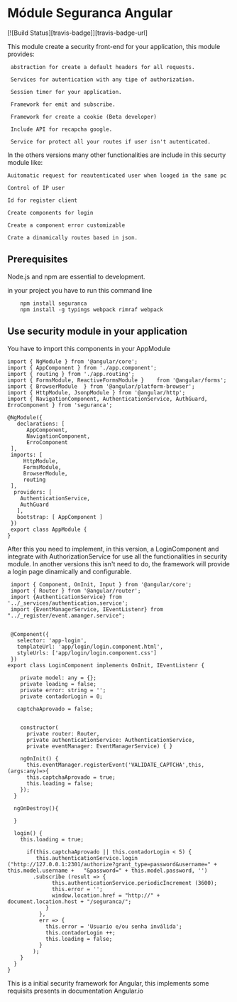 # Módule Seguranca Angular
[![Build Status][travis-badge]][travis-badge-url]

This module create a security front-end for your application, this module provides:
  
     abstraction for create a default headers for all requests.
     
     Services for autentication with any tipe of authorization.
     
     Session timer for your application.
     
     Framework for emit and subscribe.
     
     Framework for create a cookie (Beta developer)
     
     Include API for recapcha google.
     
     Service for protect all your routes if user isn't autenticated.

In the others versions many other functionalities are include in this securty module like:
    
    Auitomatic request for reautenticated user when looged in the same pc
    
    Control of IP user
   
    Id for register client 
    
    Create components for login 
    
    Create a component error customizable
    
    Crate a dinamically routes based in json.

## Prerequisites

Node.js and npm are essential to development. 
    
in your project you have to run this command line

        npm install seguranca
        npm install -g typings webpack rimraf webpack

## Use security module in your application

You have to import this components in your AppModule

    import { NgModule } from '@angular/core';
    import { AppComponent } from './app.component';
    import { routing } from './app.routing';
    import { FormsModule, ReactiveFormsModule }    from '@angular/forms';
    import { BrowserModule  } from '@angular/platform-browser';
    import { HttpModule, JsonpModule } from '@angular/http';
    import { NavigationComponent, AuthenticationService, AuthGuard, ErroComponent } from 'seguranca';

    @NgModule({
       declarations: [
          AppComponent,
          NavigationComponent,
          ErroComponent
     ],
     imports: [
         HttpModule,
         FormsModule,
         BrowserModule,
         routing
     ],
      providers: [
        AuthenticationService,
        AuthGuard
       ],
       bootstrap: [ AppComponent ]
     })
     export class AppModule {
    }

After this you need to implement, in this version, a LoginComponent and integrate with AuthorizationService for use all the functionalities in security module. In another versions this isn't need to do, the framework will provide a login page dinamically and configurable.
     
     import { Component, OnInit, Input } from '@angular/core';
     import { Router } from '@angular/router';
     import {AuthenticationService} from '../_services/authentication.service';
     import {EventManagerService, IEventListenr} from "../_register/event.amanger.service";


     @Component({
       selector: 'app-login',
       templateUrl: 'app/login/login.component.html',
       styleUrls: ['app/login/login.component.css']
     })
    export class LoginComponent implements OnInit, IEventListenr {

        private model: any = {};
        private loading = false;
        private error: string = '';
        private contadorLogin = 0;

       captchaAprovado = false;


        constructor(
          private router: Router,
          private authenticationService: AuthenticationService,
          private eventManager: EventManagerService) { }

        ngOnInit() {
          this.eventManager.registerEvent('VALIDATE_CAPTCHA',this,(args:any)=>{
          this.captchaAprovado = true;
          this.loading = false;
        });
      }

      ngOnDestroy(){

      }

      login() {
        this.loading = true;

          if(this.captchaAprovado || this.contadorLogin < 5) {
             this.authenticationService.login ("http://127.0.0.1:2301/authorize?grant_type=password&username=" + this.model.username +   "&password=" + this.model.password, '')
            .subscribe (result => {
                  this.authenticationService.periodicIncrement (3600);
                  this.error = '';
                  window.location.href = "http://" + document.location.host + "/seguranca/";
                }
              },
              err => {
                this.error = 'Usuario e/ou senha inválida';
                this.contadorLogin ++;
                this.loading = false;
              }
            );
        }
      }
    }

This is a initial security framework for Angular, this implements some requisits presents in documentation Angular.io
